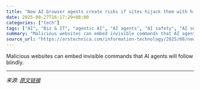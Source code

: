 ```yaml
---
title: "New AI browser agents create risks if sites hijack them with hidden instructions"
date: 2025-08-27T16:17:29+08:00
categories: ["tech"]
tags: ["AI", "Biz & IT", "agentic AI", "AI agents", "AI safety", "AI security", "AI vulnerability", "Anthropic", "browser security", "Chrome extension", "Claude", "computer use model", "machine learning", "prompt injections", "Simon Willison", "web browsers"]
summary: "Malicious websites can embed invisible commands that AI agents will follow blindly."
source_url: "https://arstechnica.com/information-technology/2025/08/new-ai-browser-agents-create-risks-if-sites-hijack-them-with-hidden-instructions/"
---
```


Malicious websites can embed invisible commands that AI agents will follow blindly.

---

*来源: [原文链接](https://arstechnica.com/information-technology/2025/08/new-ai-browser-agents-create-risks-if-sites-hijack-them-with-hidden-instructions/)*
